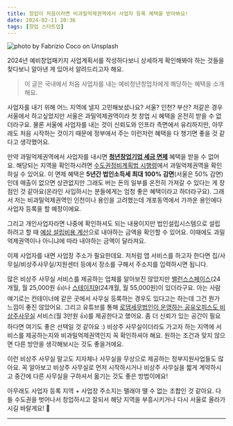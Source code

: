 ```yaml
---
title: 창업이 처음이라면 비과밀억제권역에서 사업자 등록 혜택을 받아봐요!
date: 2024-02-11 20:36
tags: [창업 스타트업]
---
```


![photo by Fabrizio Coco on Unsplash](https://images.unsplash.com/photo-1706783125838-f39bfa4e1298?crop=entropy&cs=srgb&fm=jpg&ixid=M3wzNjM5Nzd8MHwxfHJhbmRvbXx8fHx8fHx8fDE3MDc2NTE0MDl8&ixlib=rb-4.0.3&q=85&w=768&h=432)

2024년 예비창업패키지 사업계획서를 작성하다보니 상세하게 확인해봐야 하는 것들을 찾다보니 알아낸 게 있어서 알려드리고자 해요.

>이 글은 국내에서 처음 사업자를 내는 예비청년창업자에게 해당하는 혜택을 소개해요.

사업자를 내기 위해 어느 지역에 낼지 고민해보셨나요? 서울? 인천? 부산?
저같은 경우 서울에서 하고싶었지만 서울은 과밀억제권역이라 첫 창업 시 혜택을 온전히 받을 수 없더라구요.
물론 서울에 사업자를 내는 것이 신뢰도와 인프라 측면에서 유리하지만, 아무래도 처음 시작하는 것이기 때문에 정부에서 주는 이런저런 혜택을 다 챙기면 좋을 것 같다고 생각했어요.

만약 과밀억제권역에서 사업자를 내시면 [**청년창업기업 세금 면제**](https://www.youthcenter.go.kr/youngPlcyUnif/youngPlcyUnifDtl.do?bizId=R2021021800221) 혜택을 받을 수 없어요.
해당되는 지역을 확인하시려면 [수도권정비계획법 시행령](https://www.law.go.kr/%EB%B2%95%EB%A0%B9%EB%B3%84%ED%91%9C%EC%84%9C%EC%8B%9D/(%EC%88%98%EB%8F%84%EA%B6%8C%EC%A0%95%EB%B9%84%EA%B3%84%ED%9A%8D%EB%B2%95%20%EC%8B%9C%ED%96%89%EB%A0%B9,%20%EB%B3%84%ED%91%9C1))에서 과밀억제권역을 확인하실 수 있어요.
이 면제 혜택은 **5년간 법인소득세 최대 100% 감면**(서울은 50% 감면)인데 매출이 없으면 상관없지만 그래도 버는 돈의 일부를 온전히 가져갈 수 있다는 게 장점인 것 같아요(온라인 사입하시는 분들에게는 엄청 좋은 혜택이라고 하더라구요).
그래서 저는 비과밀억제권역인 인천이나 용인을 고려했는데 개포동역에서 가까운 용인에다 사업자 등록을 할 예정이에요.

그리고 개인사업자라면 나중에 확인하셔도 되는 내용이지만 법인설립시스템으로 설립하려고 할 때 [예상 설립비용 계산](https://www.startbiz.go.kr/smba/cfs/pop/popFindCmpnyType.do?cmd=goCmpnyCal)으로 내야하는 금액을 확인할 수 있어요.
이때에도 과밀억제권역이나 아니냐에 따라 내야하는 금액이 달라져요.

이제 사업자를 내면 사업장 주소가 필요한데요.
저처럼 앱 서비스를 하고자 한다면 집/사무실/비상주사무실/지원센터 등에서 장소를 구해서 주소지를 입력하시면 됩니다.

많은 비상주 사무실 서비스를 제공하는 업체를 알아보진 않았지만 [밸런스스페이스](https://balancespace.co.kr/)(24개월, 월 25,000원 👍)나 [스테이지9](https://www.stage9.co.kr/)(24개월, 월 55,000원)이 있더라구요.
아는 사람 얘기로는 컨테이너에 같은 곳에서 사무실 등록하는 경우도 있다고는 하는데 그건 뭔가 느낌이 좋진 않았어요.
그리고 유튜브를 통해 [로뎀세무법인이 운영하는 공유오피스도 비상주사무실](https://www.rodemtax.com/share-office) 서비스(월 3만원 👍)를 제공한다고 했어요. 좀 더 신뢰가 있는 공간이 필요하다면 여기도 좋은 선택일 것 같아요 :)
비상주 사무실이더라도 가고자 하는 지역에 서비스를 제공하는지와 비과밀억제권역인지 꼭 확인하셔야 해요. 원하는 조건과 맞지 않으면 다른 방안을 생각해보시는 것도 좋을거에요.

이런 비상주 사무실 말고도 지자체나 사무실을 무상으로 제공하는 정부지원사업들도 많아요. 꼭 알아보고 비상주 사무실로 먼저 시작하시거나 비상주 사무실을 짧게 계약하시고 중간에 다른 사무실을 구하셔서 옮기는 것도 좋은 방법이에요!

아무래도 사업자 등록 지역 + 사업장 주소지는 뗄래야 뗄 수 없는 조합인 것 같아요.
다들 수도권을 벗어나서 창업하시고 잘되서 해당 지역을 부흥시키거나 다시 서울로 올라가시길 바랄게요! 🙌

---

